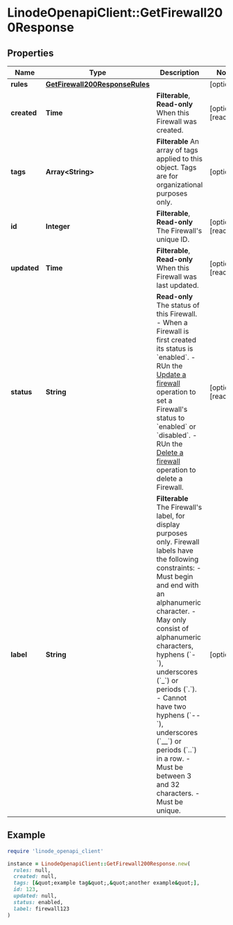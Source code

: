 # LinodeOpenapiClient::GetFirewall200Response

## Properties

| Name | Type | Description | Notes |
| ---- | ---- | ----------- | ----- |
| **rules** | [**GetFirewall200ResponseRules**](GetFirewall200ResponseRules.md) |  | [optional] |
| **created** | **Time** | __Filterable__, __Read-only__ When this Firewall was created. | [optional][readonly] |
| **tags** | **Array&lt;String&gt;** | __Filterable__ An array of tags applied to this object. Tags are for organizational purposes only. | [optional] |
| **id** | **Integer** | __Filterable__, __Read-only__ The Firewall&#39;s unique ID. | [optional][readonly] |
| **updated** | **Time** | __Filterable__, __Read-only__ When this Firewall was last updated. | [optional][readonly] |
| **status** | **String** | __Read-only__ The status of this Firewall.    - When a Firewall is first created its status is &#x60;enabled&#x60;.   - RUn the [Update a firewall](https://techdocs.akamai.com/linode-api/reference/put-firewall) operation to set a Firewall&#39;s status to &#x60;enabled&#x60; or &#x60;disabled&#x60;.   - RUn the [Delete a firewall](https://techdocs.akamai.com/linode-api/reference/delete-firewall) operation to delete a Firewall. | [optional][readonly] |
| **label** | **String** | __Filterable__ The Firewall&#39;s label, for display purposes only.  Firewall labels have the following constraints:    - Must begin and end with an alphanumeric character.   - May only consist of alphanumeric characters, hyphens (&#x60;-&#x60;), underscores (&#x60;_&#x60;) or periods (&#x60;.&#x60;).   - Cannot have two hyphens (&#x60;--&#x60;), underscores (&#x60;__&#x60;) or periods (&#x60;..&#x60;) in a row.   - Must be between 3 and 32 characters.   - Must be unique. | [optional] |

## Example

```ruby
require 'linode_openapi_client'

instance = LinodeOpenapiClient::GetFirewall200Response.new(
  rules: null,
  created: null,
  tags: [&quot;example tag&quot;,&quot;another example&quot;],
  id: 123,
  updated: null,
  status: enabled,
  label: firewall123
)
```


